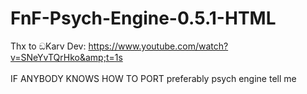 # FnF-Psych-Engine-0.5.1-HTML
Thx to ඞKarv Dev: https://www.youtube.com/watch?v=SNeYvTQrHko&amp;t=1s <br>
<br>
IF ANYBODY KNOWS HOW TO PORT preferably psych engine tell me
